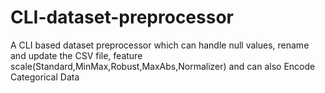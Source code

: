 # CLI-dataset-preprocessor
A CLI based dataset preprocessor which can handle null values, rename and update the CSV file, feature scale(Standard,MinMax,Robust,MaxAbs,Normalizer) and can also Encode Categorical Data
